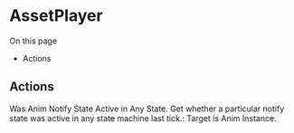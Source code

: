 # AssetPlayer

On this page 

  * Actions





## Actions

Was Anim Notify State Active in Any State. Get whether a particular notify state was active in any state machine last tick.: Target is Anim Instance.

